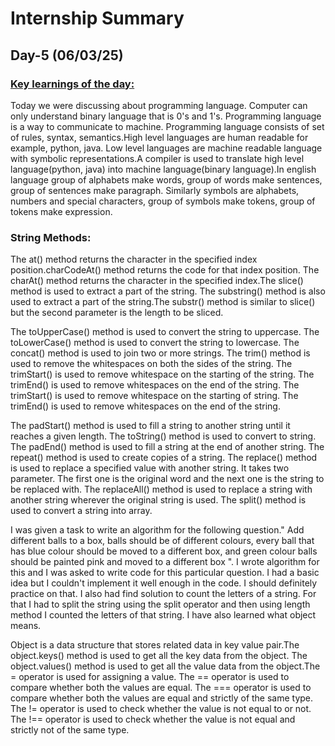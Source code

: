 # Internship Summary
## Day-5 (06/03/25)
### <ins> Key learnings of the day:</ins>
Today we were discussing about programming language. Computer can only understand binary language that is 0's and 1's. Programming language is a way to communicate to machine. Programming language consists of set of rules, syntax, semantics.High level languages are human readable for example, python, java. Low level languages are machine readable language with symbolic representations.A compiler is used to translate high level language(python, java) into machine language(binary language).In english language group of alphabets make words, group of words make sentences, group of sentences make paragraph. Similarly symbols are alphabets, numbers and special characters, group of symbols make tokens, group of tokens make expression.

### String Methods:
The at() method returns the character in the specified index position.charCodeAt() method returns the code for that index position. The charAt() method returns the character in the specified index.The slice() method is used to extract a part of the string. The substring() method is also used to extract a part of the string.The substr() method is similar to slice() but the second parameter is the length to be sliced.

The toUpperCase() method is used to convert the string to uppercase. The toLowerCase() method is used to convert the string to lowercase. The concat() method is used to join two or more strings. The trim() method is used to remove the whitespaces on both the sides of the string. The trimStart() is used to remove whitespace on the starting of the string. The trimEnd() is used to remove whitespaces on the end of the string. The trimStart() is used to remove whitespace on the starting of string. The trimEnd() is used to remove whitespaces on the end of the string.

The padStart() method is used to fill a string to another string until it reaches a given length. The toString() method is used to convert to string. The padEnd() method is used to fill a string at the end of another string. The repeat() method is used to create copies of a string. The replace() method is used to replace a specified value with another string. It takes two parameter. The first one is the original word and the next one is the string to be replaced with. The replaceAll() method is used to replace a string with another string wherever the original string is used. The split() method is used to convert a string into array.

I was given a task to write an algorithm for the following question." Add different balls to a box, balls should be of different colours, every ball that has blue colour should be moved to a different box, and green colour balls should be painted pink and moved to a different box ". I wrote algorithm for this and I was asked to write code for this particular question. I had a basic idea but I couldn't implement it well enough in the code. I should definitely practice on that. I also had find solution to count the letters of a string. For that I had to split the string using the split operator and then using length method I counted the letters of that string. I have also learned what object means. 
 
Object is a data structure that stores related data in key value pair.The object.keys() method is used to get all the key data from the object. The object.values() method is used to get all the value data from the object.The = operator is used for assigning a value. The == operator is used to compare whether both the values are equal. The === operator is used to compare whether both the values are equal and strictly of the same type. The != operator is used to check whether the value is not equal to or not. The !== operator is used to check whether the value is not equal and strictly not of the same type.